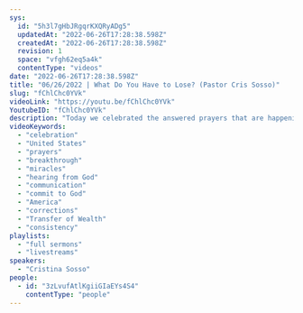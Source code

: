 ```yaml
---
sys:
  id: "5h3l7gHbJRgqrKXQRyADg5"
  updatedAt: "2022-06-26T17:28:38.598Z"
  createdAt: "2022-06-26T17:28:38.598Z"
  revision: 1
  space: "vfgh62eq5a4k"
  contentType: "videos"
date: "2022-06-26T17:28:38.598Z"
title: "06/26/2022 | What Do You Have to Lose? (Pastor Cris Sosso)"
slug: "fChlChc0YVk"
videoLink: "https://youtu.be/fChlChc0YVk"
YoutubeID: "fChlChc0YVk"
description: "Today we celebrated the answered prayers that are happening in the United States. Even though we have seen breakthrough, there are many other miracles we are going to see in the world. Pastor Cris reminds us that during this time, we cannot do anything without hearing from God. We have to have a constant communication with God so that we can hear from him on every area of our lives. She also says to remove any expectations you have from God and allow him to move however he wants. The best way in our lives is what God has planned for us, not what we expect. Like Pastor Cris said, we have been doing our own thing for years now and seen no results, so we should fully commit to God and try his plan. What do you have to lose?"
videoKeywords:
  - "celebration"
  - "United States"
  - "prayers"
  - "breakthrough"
  - "miracles"
  - "hearing from God"
  - "communication"
  - "commit to God"
  - "America"
  - "corrections"
  - "Transfer of Wealth"
  - "consistency"
playlists:
  - "full sermons"
  - "livestreams"
speakers:
  - "Cristina Sosso"
people:
  - id: "3zLvufAtlKgiiGIaEYs4S4"
    contentType: "people"
---
```

